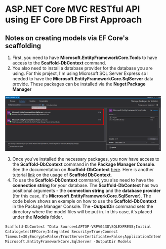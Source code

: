 # ASP.NET Core MVC RESTful API using EF Core DB First Approach

## Notes on creating models via EF Core's scaffolding
1. First, you need to have **Microsoft.EntityFrameworkCore.Tools** to have access to the **Scaffold-DbContext** command.
2. You also need to install a database provider for the database you are using. For this project, I'm using Microsoft SQL Server Express so I needed to have the **Microsoft.EntityFrameworkCore.SqlServer** data provide. These packages can be installed via the **Nuget Package Manager**
  
  ![Package setup for EF Core][package-setup-efcore]

3. Once you've installed the necessary packages, you now have access to the **Scaffold-DbContext** command in the **Package Manager Console**. See the documentation on **Scaffold-DbContext** [here][scaffold-dbcontext]. Here is another tutorial [link][scaffold-dbcontext-tutorial1] on the usage of **Scaffold DbContext**.
4. To use the **Scaffold-DbContext** command, you also need to have the **connection string** for your database. The **Scaffold-DbContext** has two positional arguments - the **connection string** and the **database provider** (for this case, it's **Microsoft.EntityFrameworkCore.SqlServer**). The code below shows an example on how to use the **Scaffold-DbContext** in the Package Manager Console. The **-OutputDir** command sets the directory where the model files will be put in. In this case, it's placed under the **Models** folder.

  ```
  Scaffold-DbContext "Data Source=LAPTOP-VRPV043O\SQLEXPRESS;Initial Catalog=testEFCore;Integrated Security=True;Connect Timeout=30;Encrypt=False;TrustServerCertificate=False;ApplicationIntent=ReadWrite;MultiSubnetFailover=False;" Microsoft.EntityFrameworkCore.SqlServer -OutputDir Models
  ```

[scaffold-dbcontext]: https://docs.microsoft.com/en-us/ef/core/miscellaneous/cli/powershell#scaffold-dbcontext
[scaffold-dbcontext-tutorial1]: https://www.devart.com/dotconnect/postgresql/docs/EFCore-Database-First-NET-Core.html
[package-setup-efcore]: ./img/package-setup-for-efcore-db-first.png
